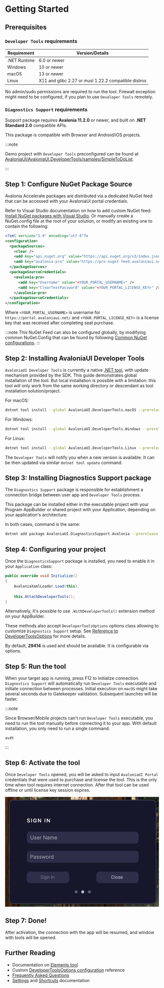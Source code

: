 # Getting Started

## Prerequisites

### `Developer Tools` requirements

| Requirement | Version/Details |
|------------|-----------------|
| .NET Runtime | 6.0 or newer |
| Windows | 10 or newer |
| macOS | 13 or newer |
| Linux | X11 and glibc 2.27 or musl 1.22.2 compatible distros |

No admin/sudo permissions are required to run the tool. Firewall exception might need to be configured, if you plan to use `Developer Tools` remotely.  

### `Diagnostics Support` requirements

Support package requires **Avalonia 11.2.0** or newer, and built on **.NET Standard 2.0** compatible APIs.

This package is compatible with Browser and Android/iOS projects.

:::note

Demo project with `Developer Tools` preconfigured can be found at [AvaloniaUI/AvaloniaUI.DeveloperTools/samples/SimpleToDoList](https://github.com/AvaloniaUI/AvaloniaUI.DeveloperTools/tree/main/samples/SimpleToDoList#simpletodolist).

:::

## Step 1: Configure NuGet Package Source

Avalonia Accelerate packages are distributed via a dedicated NuGet feed that can be accessed with your AvaloniaUI portal credentials.

Refer to Visual Studio documentation on how to add custom NuGet feed: [Install NuGet packages with Visual Studio](https://learn.microsoft.com/en-us/azure/devops/artifacts/nuget/consume?view=azure-devops&tabs=windows).
Or manually create a NuGet.config file at the root of your solution, or modify an existing one to contain the following:

```xml
<?xml version="1.0" encoding="utf-8"?>
<configuration>
  <packageSources>
    <clear />
    <add key="api.nuget.org" value="https://api.nuget.org/v3/index.json" />
    <add key="avalonia-pro" value="https://pro-nuget-feed.avaloniaui.net/v3/index.json" />
  </packageSources>
  <packageSourceCredentials>
    <avalonia-pro>
      <add key="Username" value="<YOUR_PORTAL_USERNAME>" />
      <add key="ClearTextPassword" value="<YOUR_PORTAL_LICENSE_KEY>" />
    </avalonia-pro>
  </packageSourceCredentials>
</configuration>
```

Where `<YOUR_PORTAL_USERNAME>` is username for `https://portal.avaloniaui.net/` and `<YOUR_PORTAL_LICENSE_KEY>` is a license key that was received after completing seat purchase.

:::note
This NuGet Feed can also be configured globally, by modifying common NuGet.Config that can be found by following [Common NuGet configurations](https://learn.microsoft.com/en-us/nuget/consume-packages/configuring-nuget-behavior).
:::

## Step 2: Installing AvaloniaUI Developer Tools

`AvaloniaUI Developer Tools` is currently a native [.NET tool](https://learn.microsoft.com/en-us/dotnet/core/tools/global-tools), with update mechanism provided by the SDK.
This guide demonstrates global installation of the tool. But local installation is possible with a limitation: this tool will only work from the same working directory or descendant as tool installation solution/project.    

For macOS:

```bash
dotnet tool install --global AvaloniaUI.DeveloperTools.macOS --prerelease"
```

For Windows:

```bash
dotnet tool install --global AvaloniaUI.DeveloperTools.Windows --prerelease
```

For Linux:

```bash
dotnet tool install --global AvaloniaUI.DeveloperTools.Linux --prerelease
```

The `Developer Tools` will notify you when a new version is available.
It can be then updated via similar `dotnet tool update` command.

## Step 3: Installing Diagnostics Support package

The `Diagnostics Support` package is responsible for establishment a connection bridge between user app and `Developer Tools` process.

This package can be installed either in the executable project with your Program AppBuilder or shared project with your Application, depending on your application's architecture.

In both cases, command is the same:

```bash
dotnet add package AvaloniaUI.DiagnosticsSupport.Avalonia --prerelease
```

## Step 4: Configuring your project

Once the `DiagnosticsSupport` package is installed, you need to enable it in your `Application` class:

```csharp
public override void Initialize()
{
    AvaloniaXamlLoader.Load(this);

    this.AttachDeveloperTools();
}
```

Alternatively, it's possible to use `.WithDeveloperTools()` extension method on your AppBuilder.

These methods also accept `DeveloperToolsOptions` options class allowing to customize `Diagnostics Support` setup. See [Reference to DeveloperToolsOptions](./advanced/options-reference.md) for more details.

By default, **29414** is used and should be available. It is configurable via options.

## Step 5: Run the tool

When your target app is running, press F12 to initialize connection.
`Diagnostics Support` will automatically run `Developer Tools` executable and initiate connection between processes.
Initial execution on `macOS` might take several seconds due to Gatekeeper validation. Subsequent launches will be faster.

:::note

Since Browser/Mobile projects can't run `Developer Tools` executable, you need to run the tool manually before connecting it to your app.
With default installation, you only need to run a single command:

```
avdt
```

:::

## Step 6: Activate the tool

Once `Developer Tools` opened, you will be asked to input `AvaloniaUI Portal` credentials that were used to purchase and license the tool. This is the only time when tool requires internet connection. After that tool can be used offline or until license key session expires.

![Tool Activation](./assets/tool-activation.png)

## Step 7: Done!

After activation, the connection with the app will be resumed, and window with tools will be opened. 

## Further Reading

- Documentation on [Elements tool](./tools/elements)
- Custom [DeveloperToolsOptions configuration](./advanced/options-reference.md) reference
- [Frequently Asked Questions](./faq)
- [Settings](./settings.md) and [Shortcuts](./shortcuts.md) documentation